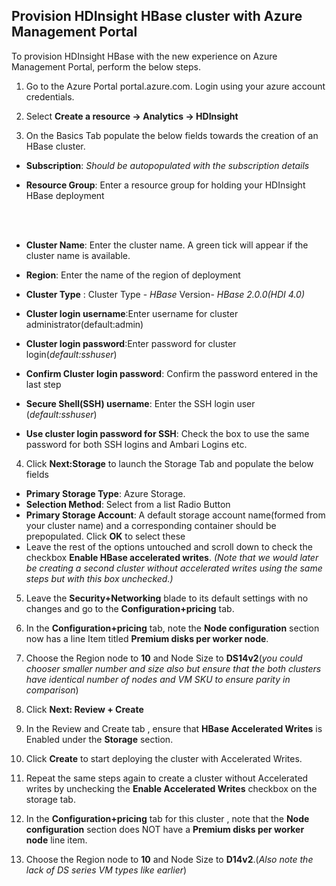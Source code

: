 ## Provision HDInsight  HBase cluster with Azure Management Portal

To provision HDInsight HBase with the new experience on  Azure Management Portal, perform the below steps. 

1. Go to the Azure Portal portal.azure.com. Login using your azure account credentials.
    
2. Select  **Create a resource -> Analytics -> HDInsight**

3. On the Basics Tab populate the below fields towards the creation of an HBase cluster. 

 - **Subscription**: *Should be autopopulated with the subscription details*
 - **Resource Group**: Enter a resource group for holding your HDInsight HBase deployment

    <br>
    <br>

 - **Cluster Name**: Enter the cluster name. A green tick will appear if the cluster name is available.
 - **Region**: Enter the name of the region of deployment
 - **Cluster Type** : Cluster Type -  *HBase* 
  Version-   *HBase 2.0.0(HDI 4.0)* 
 - **Cluster login username**:Enter username for cluster administrator(default:admin)
 - **Cluster login password**:Enter password for cluster login(*default:sshuser*)
 - **Confirm Cluster login password**: Confirm the password entered in the last step 
 - **Secure Shell(SSH) username**: Enter the SSH login user  (*default:sshuser*)
 - **Use cluster login password for SSH**: Check the box to use the same password for both SSH logins and Ambari Logins etc. 

4. Click **Next:Storage**  to launch the Storage Tab and populate the below fields 

- **Primary Storage Type**: Azure Storage.
 - **Selection Method**: Select from a list Radio Button
 - **Primary Storage Account**:  A default storage account name(formed from your cluster name) and a corresponding container should be prepopulated. Click **OK** to select these
 - Leave the rest of the options untouched and scroll down to check the checkbox **Enable HBase accelerated writes**.  *(Note that we would later be creating a second  cluster without accelerated writes using the same steps but with this box unchecked.)* 

5. Leave the **Security+Networking** blade to its default settings with no changes and go to the **Configuration+pricing** tab. 

6. In the **Configuration+pricing** tab, note the **Node configuration** section now has a line Item titled **Premium disks per worker node**. 
7. Choose the Region node to **10** and Node Size to **DS14v2**(*you could chooser smaller number and size also but ensure that the both clusters have identical number of nodes and VM SKU to ensure parity in comparison*) 

8. Click **Next: Review + Create**

9. In the Review and Create tab , ensure that **HBase Accelerated Writes** is Enabled under the **Storage** section. 

10. Click **Create** to start deploying the cluster with Accelerated Writes. 

11. Repeat  the same steps again to create a cluster without Accelerated writes by unchecking the **Enable Accelerated Writes** checkbox on the storage tab. 

12. In the **Configuration+pricing** tab for this cluster , note that the **Node configuration** section  does NOT have a **Premium disks per worker node** line item.
7. Choose the Region node to **10** and Node Size to **D14v2**.(*Also note the lack of DS series VM types like earlier*) 

<!--stackedit_data:
eyJoaXN0b3J5IjpbMTA3MDA4MTU4MiwtNzMzNzYyOTIyLDc4OD
I4NTYxNSwtNDMxNTQ1OTI0LDEyMDEzNzg1OTldfQ==
-->